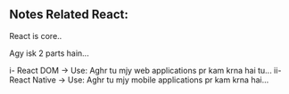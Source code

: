## Notes Related React:

React is core..

Agy isk 2 parts hain...

i- React DOM -> Use: Aghr tu mjy web applications pr kam krna hai tu...
ii- React Native -> Use: Aghr tu mjy mobile applications pr kam krna hai...